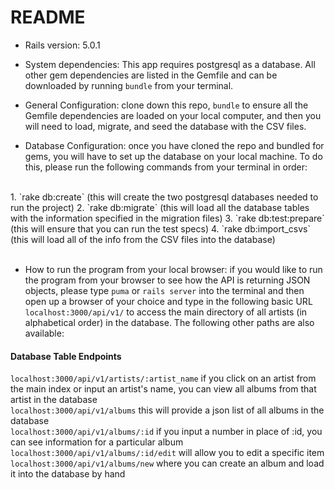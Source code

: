 # README

* Rails version: 5.0.1

* System dependencies: This app requires postgresql as a database. All other gem dependencies are listed in the Gemfile and can be downloaded by running `bundle` from your terminal.

* General Configuration: clone down this repo, `bundle` to ensure all the Gemfile dependencies are loaded on your local computer, and then you will need to load, migrate, and seed the database with the CSV files.

* Database Configuration: once you have cloned the repo and bundled for gems, you will have to set up the database on your local machine. To do this, please run the following commands from your terminal in order:
<br>
1. `rake db:create` (this will create the two postgresql databases needed to run the project)  
2. `rake db:migrate` (this will load all the database tables with the information specified in the migration files)  
3. `rake db:test:prepare` (this will ensure that you can run the test specs)  
4. `rake db:import_csvs` (this will load all of the info from the CSV files into the database)  
<br>
<br>

* How to run the program from your local browser: if you would like to run the program from your browser to see how the API is returning JSON objects, please type `puma` or `rails server` into the terminal and then open up a browser of your choice and type in the following basic URL `localhost:3000/api/v1/` to access the main directory of all artists (in alphabetical order) in the database. The following other paths are also available: 

#### Database Table Endpoints
`localhost:3000/api/v1/artists/:artist_name` if you click on an artist from the main index or input an artist's name, you can view all albums from that artist in the database  
`localhost:3000/api/v1/albums`  this will provide a json list of all albums in the database  
`localhost:3000/api/v1/albums/:id`  if you input a number in place of :id, you can see information for a particular album  
`localhost:3000/api/v1/albums/:id/edit` will allow you to edit a specific item  
`localhost:3000/api/v1/albums/new` where you can create an album and load it into the database by hand  
